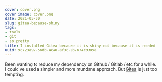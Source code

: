 ```yaml
---
cover: cover.png
cover_image: cover.png
date: 2021-05-30
slug: gitea-because-shiny
tags:
- tools
- git
- so pretty
title: I installed Gitea because it is shiny not because it is needed
uuid: 9c723a97-56db-4c40-af3c-1b7674c9305a
---
```


[Gitea]: https://gitea.io/en-us/[Gitea]

Been wanting to reduce my dependency on Github / Gitlab / etc for a while.
I could've used a simpler and more mundane approach.
But [Gitea][] is just too tempting.